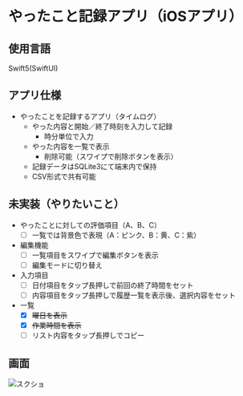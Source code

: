 # やったこと記録アプリ（iOSアプリ）

## 使用言語
Swift5(SwiftUI)

## アプリ仕様
- やったことを記録するアプリ（タイムログ）
  - やった内容と開始／終了時刻を入力して記録
    - 時分単位で入力
  - やった内容を一覧で表示
    - 削除可能（スワイプで削除ボタンを表示）
  - 記録データはSQLite3にて端末内で保持
  - CSV形式で共有可能

## 未実装（やりたいこと）
- やったことに対しての評価項目（A、B、C）
  - [ ] 一覧では背景色で表現（A：ピンク、B：黄、C：紫）
- 編集機能
  - [ ] 一覧項目をスワイプで編集ボタンを表示
  - [ ] 編集モードに切り替え
- 入力項目
  - [ ] 日付項目をタップ長押しで前回の終了時間をセット
  - [ ] 内容項目をタップ長押しで履歴一覧を表示後、選択内容をセット
- 一覧
  - [x] ~~曜日を表示~~
  - [x] ~~作業時間を表示~~
  - [ ] リスト内容をタップ長押しでコピー

## 画面
![スクショ](https://github.com/simgon/done-list/assets/23553796/8b4b570f-d4b9-465f-8684-c3572e7bed20)
